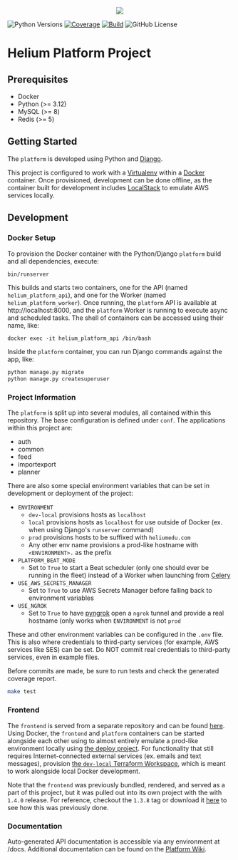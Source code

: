 <p align="center"><img src="https://www.heliumedu.com/assets/img/logo_full_blue.png" /></p>

![Python Versions](https://img.shields.io/badge/python-%203.12%20-blue)
[![Coverage](https://img.shields.io/codecov/c/github/HeliumEdu/platform)](https://codecov.io/gh/HeliumEdu/platform)
[![Build](https://img.shields.io/github/actions/workflow/status/HeliumEdu/platform/build.yml)](https://github.com/HeliumEdu/platform/actions/workflows/build.yml)
![GitHub License](https://img.shields.io/github/license/heliumedu/platform)

# Helium Platform Project

## Prerequisites

- Docker
- Python (>= 3.12)
- MySQL (>= 8)
- Redis (>= 5)

## Getting Started

The `platform` is developed using Python and [Django](https://www.djangoproject.com).

This project is configured to work with a [Virtualenv](https://virtualenv.pypa.io/en/stable) within a
[Docker](https://www.docker.com/) container. Once provisioned, development can be done offline, as the container built
for development includes [LocalStack](https://www.localstack.cloud/) to emulate AWS services locally.

## Development
### Docker Setup

To provision the Docker container with the Python/Django `platform` build and all dependencies, execute:

```sh
bin/runserver
```

This builds and starts two containers, one for the API (named `helium_platform_api`), and one for the Worker
(named `helium_platform_worker`). Once running, the `platform` API is available at http://localhost:8000, and the
`platform` Worker is running to execute async and scheduled tasks. The shell of containers can be accessed using their
name, like:

```shell
docker exec -it helium_platform_api /bin/bash
```

Inside the `platform` container, you can run Django commands against the app, like:

```sh
python manage.py migrate
python manage.py createsuperuser
```

### Project Information

The `platform` is split up into several modules, all contained within this repository.  The base configuration is
defined under `conf`. The applications within this project are:

- auth
- common
- feed
- importexport
- planner

There are also some special environment variables that can be set in development or deployment of the project:

- `ENVIRONMENT`
  - `dev-local` provisions hosts as `localhost`
  - `local` provisions hosts as `localhost` for use outside of Docker (ex. when using Django's `runserver` command) 
  - `prod` provisions hosts to be suffixed with `heliumedu.com`
  - Any other env name provisions a prod-like hostname with `<ENVIRONMENT>.` as the prefix
- `PLATFORM_BEAT_MODE`
  - Set to `True` to start a Beat scheduler (only one should ever be running in the fleet) instead of a Worker when launching from [Celery](https://docs.celeryq.dev/en/stable/getting-started/introduction.html)
- `USE_AWS_SECRETS_MANAGER`
  - Set to `True` to use AWS Secrets Manager before falling back to environment variables
- `USE_NGROK`
  - Set to `True` to have [pyngrok](https://github.com/alexdlaird/pyngrok) open a `ngrok` tunnel and provide a real hostname (only works when `ENVIRONMENT` is not `prod`

These and other environment variables can be configured in the `.env` file. This is also where credentials to
third-party services (for example, AWS services like SES) can be set. Do NOT commit real credentials to third-party
services, even in example files.

Before commits are made, be sure to run tests and check the generated coverage report.

```sh
make test
```

### Frontend

The `frontend` is served from a separate repository and can be found [here](https://github.com/HeliumEdu/frontend#readme).
Using Docker, the `frontend` and `platform` containers can be started alongside each other using to almost entirely
emulate a prod-like environment locally using [the deploy project](https://github.com/HeliumEdu/deploy). For
functionality that still requires Internet-connected external services (ex. emails and text messages), provision
[the `dev-local` Terraform Workspace](https://github.com/HeliumEdu/deploy/tree/main/terraform/environments/dev-local),
which is meant to work alongside local Docker development. 

Note that the `frontend` was previously bundled, rendered, and served as a part of this project, but it was pulled out
into its own project with the with `1.4.0` release. For reference, checkout the `1.3.8` tag or download it [here](https://github.com/HeliumEdu/platform/releases/tag/1.3.8)
to see how this was previously done.

### Documentation

Auto-generated API documentation is accessible via any environment at /docs. Additional documentation can be found
on the [Platform Wiki](https://github.com/HeliumEdu/platform/wiki/Helium-Platform-Documentation).
